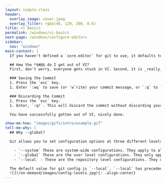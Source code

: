 ```yaml
---
layout: simple-class
header:
  overlay_image: cover.jpeg
  overlay_filter: rgba(46, 129, 200, 0.6)
title: vi Basics
permalink: /windows/vi-basics
next-page: /windows/configure-editors
sidebar:
  nav: "windows"
main-content: |
  If you haven't defined a `core.editor` for git to use, it defaults to using [vi](https://en.wikipedia.org/wiki/Vi) for commit messages, interactive rebases, and other commands that require user input. Before we identify how to setup a `core.editor` you might need the following information:

  ## How the *$#@& do I get out of VI?
  First, don't worry, everyone gets stuck in VI. Second, it is _really_ easy to get out of VI using the following:

  ### Saving the Commit
  1. Press the `esc` key.
  1. Enter `:wq` to save (or `w`rite) your commit message, or `:q` to `q`uit without saving your commit message.

  ### Discarding the Commit
  1. Press the `esc` key.
  1. Enter, `:q!`. This will discard the commit without discarding your changes. If you want to double check that your changes still exist, enter `git status` and your changes will still be displayed.

  You have successfully gotten out of VI, nicely done.

show-me-how: "images/gifs/intro/example.gif"
tell-me-why: |
  ## Why --global?

  Git allows you to set configuration options at three different levels.

    - `--system` These are system-wide configurations. They apply to all users on this computer.
    - `--global` These are the user level configurations. They only apply to your user account and will be applied to every repository you create or clone under your account.
    - `--local` - These are the repository level configurations. They only apply to the specific repository where they are set.

  The default value for git config is `--local`. `--local` has precedence so setting something at the local level will override settings at global or system level.
  ![](/on-demand/images/config-levels.jpg){: .align-center}
---
```

